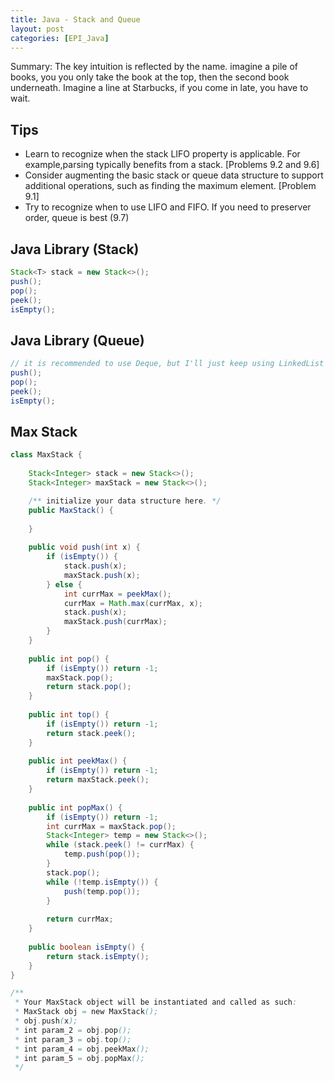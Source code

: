 ```yaml
---
title: Java - Stack and Queue
layout: post
categories: [EPI_Java]
---
```


Summary: The key intuition is reflected by the name. imagine a pile of books, you you only take the book at the top, then the second book underneath. Imagine a line at Starbucks, if you come in late, you have to wait.

## Tips
 - Learn to recognize when the stack LIFO property is applicable. For example,parsing typically benefits from a stack. [Problems 9.2 and 9.6]
- Consider augmenting the basic stack or queue data structure to support additional operations, such as finding the maximum element. [Problem 9.1]
- Try to recognize when to use LIFO and FIFO. If you need to preserver order, queue is best (9.7)

## Java Library (Stack)
```java
Stack<T> stack = new Stack<>();
push(); 
pop(); 
peek(); 
isEmpty();

```

## Java Library (Queue)
```java
// it is recommended to use Deque, but I'll just keep using LinkedList 
push(); 
pop(); 
peek(); 
isEmpty();

```

## Max Stack
```java
class MaxStack {
    
    Stack<Integer> stack = new Stack<>();
    Stack<Integer> maxStack = new Stack<>();

    /** initialize your data structure here. */
    public MaxStack() {
        
    }
    
    public void push(int x) {
        if (isEmpty()) {
            stack.push(x); 
            maxStack.push(x);
        } else {
            int currMax = peekMax();
            currMax = Math.max(currMax, x);
            stack.push(x); 
            maxStack.push(currMax);
        }
    }
    
    public int pop() {
        if (isEmpty()) return -1;
        maxStack.pop();
        return stack.pop();
    }
    
    public int top() {
        if (isEmpty()) return -1;
        return stack.peek();
    }
    
    public int peekMax() {
        if (isEmpty()) return -1;
        return maxStack.peek();
    }
    
    public int popMax() {
        if (isEmpty()) return -1;
        int currMax = maxStack.pop();
        Stack<Integer> temp = new Stack<>();
        while (stack.peek() != currMax) {
            temp.push(pop());
        }
        stack.pop();
        while (!temp.isEmpty()) {
            push(temp.pop());
        }
        
        return currMax;
    }
    
    public boolean isEmpty() {
        return stack.isEmpty();
    }
}

/**
 * Your MaxStack object will be instantiated and called as such:
 * MaxStack obj = new MaxStack();
 * obj.push(x);
 * int param_2 = obj.pop();
 * int param_3 = obj.top();
 * int param_4 = obj.peekMax();
 * int param_5 = obj.popMax();
 */

```
